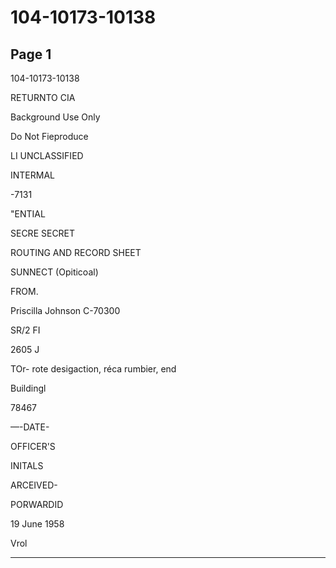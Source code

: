 # 104-10173-10138

## Page 1

104-10173-10138

RETURNTO CIA

Background Use Only

Do Not Fieproduce

LI UNCLASSIFIED

INTERMAL

-7131

"ENTIAL

SECRE SECRET

ROUTING AND RECORD SHEET

SUNNECT (Opiticoal)

FROM.

Priscilla Johnson C-70300

SR/2 FI

2605 J

TOr- rote desigaction, réca rumbier, end

Buildingl

78467

—-DATE-

OFFICER'S

INITALS

ARCEIVED-

PORWARDID

19 June 1958

Vrol

---

